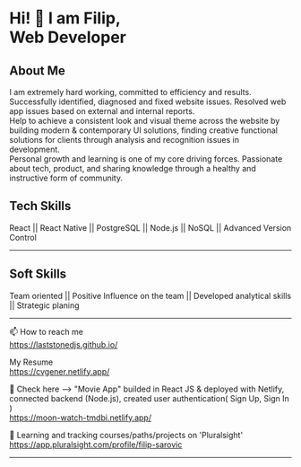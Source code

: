 # Hi! 👋 I am Filip, <br/> Web Developer 


## About Me

I am extremely hard working, committed to efficiency and results. Successfully identified, diagnosed and fixed website issues. Resolved web app issues based on external and internal reports. <br/> Help to achieve a consistent look and visual theme across the website by building modern & contemporary UI solutions, finding creative functional solutions for clients through analysis and recognition issues in development. <br/> Personal growth and learning is one of my core driving forces. Passionate about tech, product, and sharing knowledge through a healthy and instructive form of community.

## Tech Skills

React || React Native || PostgreSQL || Node.js || NoSQL || Advanced Version Control
<hr>

## Soft Skills
Team oriented || Positive Influence on the team || Developed analytical skills || Strategic planing
<hr>

📫 How to reach me <br/> https://laststonedjs.github.io/

My Resume <br/> https://cvgener.netlify.app/

🔭 Check here --> "Movie App" builded in React JS & deployed with Netlify, connected backend (Node.js), created user authentication( Sign Up, Sign In ) <br/>
https://moon-watch-tmdbi.netlify.app/

🌱 Learning and tracking courses/paths/projects on 'Pluralsight' <br/> https://app.pluralsight.com/profile/filip-sarovic
<hr>

